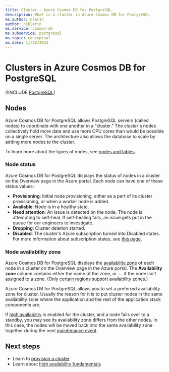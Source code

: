 ```yaml
---
title: Cluster - Azure Cosmos DB for PostgreSQL
description: What is a cluster in Azure Cosmos DB for PostgreSQL
ms.author: nlarin
author: niklarin
ms.service: cosmos-db
ms.subservice: postgresql
ms.topic: conceptual
ms.date: 11/28/2023
---
```


# Clusters in Azure Cosmos DB for PostgreSQL

[!INCLUDE [PostgreSQL](../includes/appliesto-postgresql.md)]

## Nodes

Azure Cosmos DB for PostgreSQL allows PostgreSQL servers (called nodes) to coordinate with one another in a "cluster."
The cluster's nodes collectively hold more data and use more CPU cores than would be possible on a single server. The architecture also allows the database to scale by adding more nodes to the cluster.

To learn more about the types of nodes, see [nodes and tables](concepts-nodes.md).

### Node status

Azure Cosmos DB for PostgreSQL displays the status of nodes in a cluster on the Overview page in the Azure portal. Each node can have one of these status values:

* **Provisioning**: Initial node provisioning, either as a part of its cluster provisioning, or when a worker node is added.
* **Available**: Node is in a healthy state.
* **Need attention**: An issue is detected on the node. The node is attempting to self-heal. If self-healing fails, an issue gets put in the queue for our engineers to investigate.
* **Dropping**: Cluster deletion started.
* **Disabled**: The cluster's Azure subscription turned into Disabled states. For more information about subscription states, see [this page](../../cost-management-billing/manage/subscription-states.md).

### Node availability zone

Azure Cosmos DB for PostgreSQL displays the [availability zone](./concepts-availability-zones.md) of each node in a cluster on the Overview page in the Azure portal. The **Availability zone** column contains either the name of the zone, or `--` if the node isn't assigned to a zone. (Only [certain regions](./resources-regions.md) support availability zones.)

Azure Cosmos DB for PostgreSQL allows you to set a preferred availability zone for cluster. Usually the reason for it is to put cluster nodes in the same availability zone where the application and the rest of the application stack components are.

If [high availability](./concepts-high-availability.md) is enabled for the cluster, and a node fails over to a standby, you may see its availability zone differs from the other nodes. In this case, the nodes will be moved back into the same availability zone together during the next [maintenance event](./concepts-maintenance.md).

## Next steps

* Learn to [provision a cluster](quickstart-create-portal.md)
* Learn about [high availability fundamentals](./concepts-high-availability.md)
